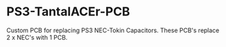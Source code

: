 # PS3-TantalACEr-PCB
Custom PCB for replacing PS3 NEC-Tokin Capacitors. These PCB's replace 2 x NEC's with 1 PCB.
